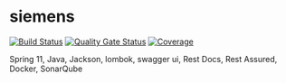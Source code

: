 # siemens

[![Build Status](https://travis-ci.com/arturarede/app.svg?branch=main)](https://travis-ci.com/arturarede/app)
[![Quality Gate Status](https://sonarcloud.io/api/project_badges/measure?project=arturarede_app&metric=alert_status)](https://sonarcloud.io/dashboard?id=arturarede_app)
[![Coverage](https://sonarcloud.io/api/project_badges/measure?project=arturarede_app&metric=coverage)](https://sonarcloud.io/dashboard?id=arturarede_app)

Spring 11, Java, Jackson, lombok, swagger ui, Rest Docs, Rest Assured, Docker, SonarQube